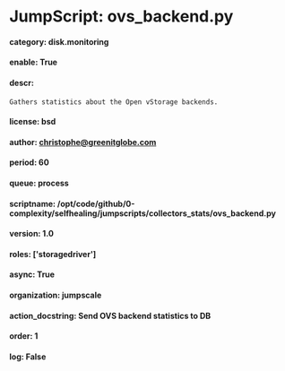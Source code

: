 
# JumpScript: ovs_backend.py
        
#### category: disk.monitoring
#### enable: True
#### descr: 
```
Gathers statistics about the Open vStorage backends.

```
#### license: bsd
#### author: christophe@greenitglobe.com
#### period: 60
#### queue: process
#### scriptname: /opt/code/github/0-complexity/selfhealing/jumpscripts/collectors_stats/ovs_backend.py
#### version: 1.0
#### roles: ['storagedriver']
#### async: True
#### organization: jumpscale
#### action_docstring: Send OVS backend statistics to DB
#### order: 1
#### log: False